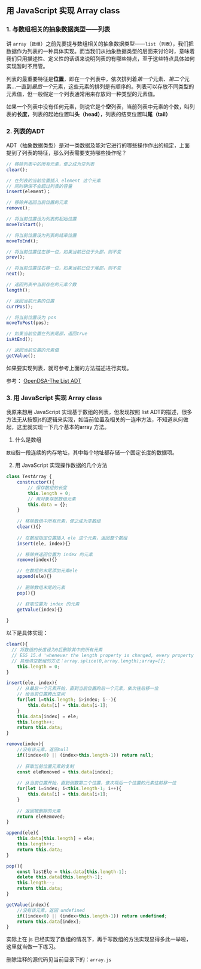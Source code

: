 ## 用 JavaScript 实现 Array class

### 1. 与数组相关的抽象数据类型——列表

讲 `array`（`数组`）之前先要提与数组相关的抽象数据类型——`list`（`列表`），我们把数据作为列表的一种具体实现。而当我们从抽象数据类型的层面来讨论时，意味着我们只用描述性、定义性的话语来说明列表的有哪些特点，至于这些特点具体如何实现暂时不用管。

列表的最重要特征是**位置**，即在一个列表中，依次排列着*第一个*元素、*第二个*元素...一直到*最后一个*元素，这些元素的排列是有顺序的。列表可以存放不同类型的元素值，但一般假定一个列表通常用来存放同一种类型的元素值。

如果一个列表中没有任何元素，则说它是个**空**列表，当前列表中元素的个数，叫列表的**长度**，列表的起始位置叫**头（head）**，列表的结束位置叫**尾（tail）**

### 2. 列表的ADT

ADT（抽象数据类型）是对一类数据及能对它进行的哪些操作作出的规定，上面提到了列表的特征，那么列表需要支持哪些操作呢？

```js
// 移除列表中的所有元素，使之成为空列表
clear();

// 在列表的当前位置插入 element 这个元素
// 同时确保不会超过列表的容量
insert(element)；

// 移除并返回当前位置的元素
remove();

// 将当前位置设为列表的起始位置
moveToStart();

// 将当前位置设为列表的结束位置
moveToEnd();

// 将当前位置往左移一位，如果当前已位于头部，则不变
prev();

// 将当前位置往右移一位，如果当前已位于尾部，则不变
next();

// 返回列表中当前存在的元素个数
length();

// 返回当前元素的位置
currPos();

// 将当前位置设为 pos
moveToPost(pos);

// 如果当前位置在列表尾部，返回true
isAtEnd();

// 返回当前位置的元素值
getValue();
```

如果要实现列表，就可参考上面的方法描述进行实现。

参考：
[OpenDSA-The List ADT](https://opendsa-server.cs.vt.edu/OpenDSA/Books/CS2/html/ListADT.html#list-terminology-and-notation)

### 3. 用 JavaScript 实现 Array class

我原来想用 JavaScript 实现基于数组的列表，但发现按照 list ADT的描述，很多方法无从按照js的逻辑来实现，如当前位置及相关的一连串方法，不知道从何做起，这里就实现一下几个基本的array 方法。

1. 什么是数组

`数组`指一段连续的内存地址，其中每个地址都存储一个固定长度的数据项。

2. 用 JavaScript 实现操作数据的几个方法

```js
class TestArray {
	constructor(){
		// 保存数组的长度
		this.length = 0;
		// 用对象存放数组元素
		this.data = {};
	}
	
	// 移除数组中所有元素，使之成为空数组
	clear(){}
	
	// 在数组指定位置插入 ele 这个元素，返回整个数组
	insert(ele, index){}

	// 移除并返回位置为 index 的元素
	remove(index){}

	// 在数组的末尾添加元素ele
	append(ele){}
	
	// 删除数组末尾的元素
	pop(){}

	// 获取位置为 index 的元素
	getValue(index){}
	
}
```

以下是具体实现：

```js
clear(){
  // 将数组的长度设为0后删除其中的所有元素
  // ES5 15.4 'whenever the length property is changed, every property whose name is an array index whose value is not smaller than the new length is automatically deleted'
  // 其他清空数组的方法：array.splice(0,array.length);array=[];
	this.length = 0;
}

insert(ele, index){
	// 从最后一个元素开始，直到当前位置的后一个元素，依次往后移一位
	// 给当前位置腾出空间
	for(let i=this.length; i>index; i--){
		this.data[i] = this.data[i-1];
	}
	this.data[index] = ele;
	this.length++;
	return this.data;
}

remove(index){
	//没有该元素，返回null
	if((index<0) || (index>this.length-1)) return null;
	
	// 获取当前位置元素的复制
	const eleRemoved = this.data[index]; 
	
	// 从当前位置开始，直到倒数第二个位置，依次将后一个位置的元素往前移一位
	for(let i=index; i<this.length-1; i++){
		this.data[i] = this.data[i+1];
	}
	
	// 返回被删除的元素
	return eleRemoved;
}

append(ele){
	this.data[this.length] = ele;
	this.length++;
	return this.data;
}

pop(){
	const lastEle = this.data[this.length-1];
	delete this.data[this.length-1];
	this.length--;
	return this.data;
}

getValue(index){
	//没有该元素，返回 undefined
	if((index<0) || (index>this.length-1)) return undefined;
	return this.data[index];
}

```

实际上在 js 已经实现了数组的情况下，再手写数组的方法实现显得多此一举啦，这里就当做一下练习。

删除注释的源代码见当前目录下的：`array.js`





